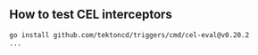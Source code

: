 ## How to test CEL interceptors

```bash
go install github.com/tektoncd/triggers/cmd/cel-eval@v0.20.2
...
```
